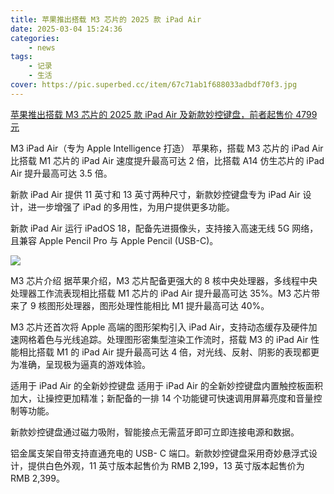 ```yaml
---
title: 苹果推出搭载 M3 芯片的 2025 款 iPad Air
date: 2025-03-04 15:24:36
categories: 
    - news
tags: 
    - 记录
    - 生活
cover: https://pic.superbed.cc/item/67c71ab1f688033adbdf70f3.jpg
---
```



[苹果推出搭载 M3 芯片的 2025 款 iPad Air 及新款妙控键盘，前者起售价 4799 元](https://www.apple.com/newsroom/2025/03/apple-introduces-ipad-air-with-powerful-m3-chip-and-new-magic-keyboard/)

M3 iPad Air（专为 Apple Intelligence 打造）
苹果称，搭载 M3 芯片的 iPad Air 比搭载 M1 芯片的 iPad Air 速度提升最高可达 2 倍，比搭载 A14 仿生芯片的 iPad Air 提升最高可达 3.5 倍。

<!--more-->

新款 iPad Air 提供 11 英寸和 13 英寸两种尺寸，新款妙控键盘专为 iPad Air 设计，进一步增强了 iPad 的多用性，为用户提供更多功能。

新款 iPad Air 运行 iPadOS 18，配备先进摄像头，支持接入高速无线 5G 网络，且兼容 Apple Pencil Pro 与 Apple Pencil (USB-C)。

![](https://pic.superbed.cc/item/67c71b1df688033adbdf7353.jpg)

M3 芯片介绍
据苹果介绍，M3 芯片配备更强大的 8 核中央处理器，多线程中央处理器工作流表现相比搭载 M1 芯片的 iPad Air 提升最高可达 35%。M3 芯片带来了 9 核图形处理器，图形处理性能相比 M1 提升最高可达 40%。

M3 芯片还首次将 Apple 高端的图形架构引入 iPad Air，支持动态缓存及硬件加速网格着色与光线追踪。处理图形密集型渲染工作流时，搭载 M3 的 iPad Air 性能相比搭载 M1 的 iPad Air 提升最高可达 4 倍，对光线、反射、阴影的表现都更为准确，呈现极为逼真的游戏体验。

适用于 iPad Air 的全新妙控键盘
适用于 iPad Air 的全新妙控键盘内置触控板面积加大，让操控更加精准；新配备的一排 14 个功能键可快速调用屏幕亮度和音量控制等功能。

新款妙控键盘通过磁力吸附，智能接点无需蓝牙即可立即连接电源和数据。

铝金属支架自带支持直通充电的 USB- C 端口。新款妙控键盘采用奇妙悬浮式设计，提供白色外观，11 英寸版本起售价为 RMB 2,199，13 英寸版本起售价为 RMB 2,399。



